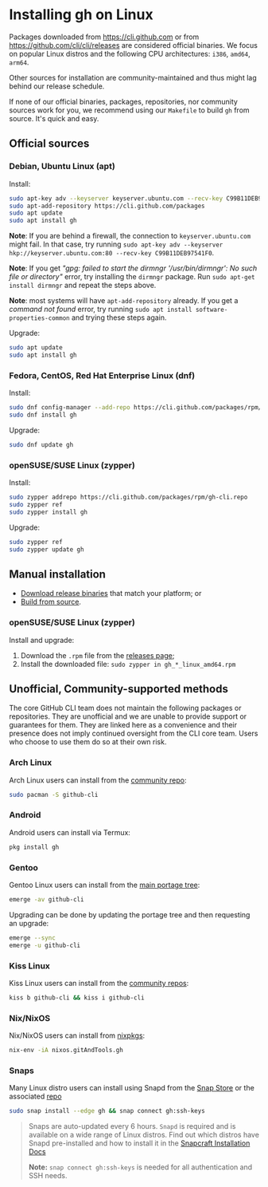 # Installing gh on Linux

Packages downloaded from https://cli.github.com or from https://github.com/cli/cli/releases
are considered official binaries. We focus on popular Linux distros and
the following CPU architectures: `i386`, `amd64`, `arm64`.

Other sources for installation are community-maintained and thus might lag behind
our release schedule.

If none of our official binaries, packages, repositories, nor community sources work for you, we recommend using our `Makefile` to build `gh` from source. It's quick and easy.

## Official sources

### Debian, Ubuntu Linux (apt)

Install:

```bash
sudo apt-key adv --keyserver keyserver.ubuntu.com --recv-key C99B11DEB97541F0
sudo apt-add-repository https://cli.github.com/packages
sudo apt update
sudo apt install gh
```

**Note**: If you are behind a firewall, the connection to `keyserver.ubuntu.com` might fail. In that case, try running `sudo apt-key adv --keyserver hkp://keyserver.ubuntu.com:80 --recv-key C99B11DEB97541F0`.

**Note**: If you get _"gpg: failed to start the dirmngr '/usr/bin/dirmngr': No such file or directory"_ error, try installing the `dirmngr` package. Run `sudo apt-get install dirmngr` and repeat the steps above.  

**Note**: most systems will have `apt-add-repository` already. If you get a _command not found_
error, try running `sudo apt install software-properties-common` and trying these steps again.


Upgrade:

```bash
sudo apt update
sudo apt install gh
```

### Fedora, CentOS, Red Hat Enterprise Linux (dnf)

Install:

```bash
sudo dnf config-manager --add-repo https://cli.github.com/packages/rpm/gh-cli.repo
sudo dnf install gh
```

Upgrade:

```bash
sudo dnf update gh
```

### openSUSE/SUSE Linux (zypper)

Install:

```bash
sudo zypper addrepo https://cli.github.com/packages/rpm/gh-cli.repo
sudo zypper ref
sudo zypper install gh
```

Upgrade:

```bash
sudo zypper ref
sudo zypper update gh
```

## Manual installation

* [Download release binaries][releases page] that match your platform; or
* [Build from source](./source.md).

### openSUSE/SUSE Linux (zypper)
 
Install and upgrade:

1. Download the `.rpm` file from the [releases page][];
2. Install the downloaded file: `sudo zypper in gh_*_linux_amd64.rpm`

## Unofficial, Community-supported methods

The core GitHub CLI team does not maintain the following packages or repositories. They are unofficial and we are unable to provide support or guarantees for them. They are linked here as a convenience and their presence does not imply continued oversight from the CLI core team. Users who choose to use them do so at their own risk.

### Arch Linux

Arch Linux users can install from the [community repo][arch linux repo]:

```bash
sudo pacman -S github-cli
```

### Android

Android users can install via Termux:

```bash
pkg install gh
```

### Gentoo

Gentoo Linux users can install from the [main portage tree](https://packages.gentoo.org/packages/dev-util/github-cli):

``` bash
emerge -av github-cli
```

Upgrading can be done by updating the portage tree and then requesting an upgrade:

``` bash
emerge --sync
emerge -u github-cli
```

### Kiss Linux

Kiss Linux users can install from the [community repos](https://github.com/kisslinux/community):

```bash
kiss b github-cli && kiss i github-cli
```

### Nix/NixOS

Nix/NixOS users can install from [nixpkgs](https://search.nixos.org/packages?show=gitAndTools.gh&query=gh&from=0&size=30&sort=relevance&channel=20.03#disabled):

```bash
nix-env -iA nixos.gitAndTools.gh
```

### Snaps

Many Linux distro users can install using Snapd from the [Snap Store](https://snapcraft.io/gh) or the associated [repo](https://github.com/casperdcl/cli/tree/snap)

```bash
sudo snap install --edge gh && snap connect gh:ssh-keys
```
> Snaps are auto-updated every 6 hours. `Snapd` is required and is available on a wide range of Linux distros.
> Find out which distros have Snapd pre-installed and how to install it in the [Snapcraft Installation Docs](https://snapcraft.io/docs/installing-snapd)
>
> **Note:** `snap connect gh:ssh-keys` is needed for all authentication and SSH needs.

[releases page]: https://github.com/cli/cli/releases/latest
[arch linux repo]: https://www.archlinux.org/packages/community/x86_64/github-cli
